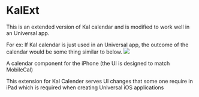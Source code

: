 KalExt
======
This is an extended version of Kal calendar and is modified to work well in an Universal app.

For ex: If Kal calendar is just used in an Universal app, the outcome of the calendar would be some thing similar to below.
![](https://github.com/maheshidesilva/KalExt/blob/master/images/ipad_calendar.png)

A calendar component for the iPhone (the UI is designed to match MobileCal)

This extension for Kal Calender serves UI changes that some one require in iPad which is required when creating Universal iOS
applications
